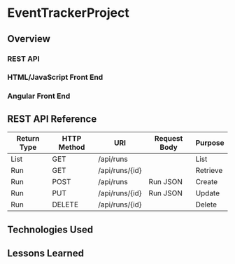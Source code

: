 # EventTrackerProject

## Overview

### REST API

### HTML/JavaScript Front End

### Angular Front End

## REST API Reference
|Return Type | HTTP Method | URI | Request Body | Purpose |
|------------|-------------|----------------|--------------|---------|
| List<Run>  |GET          | /api/runs      | | List |
| Run        |GET          | /api/runs/{id} | | Retrieve |
| Run        |POST         | /api/runs | Run JSON | Create |
| Run        |PUT          | /api/runs/{id} | Run JSON | Update |
| Run        |DELETE       | /api/runs/{id} |   | Delete |

## Technologies Used

## Lessons Learned
